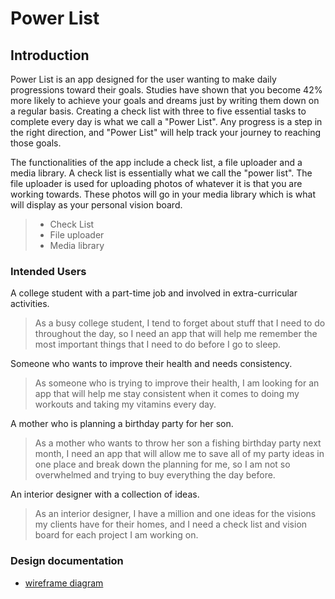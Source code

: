 # Power List

## Introduction

Power List is an app designed for the user wanting to make daily progressions toward their goals. 
Studies have shown that you become 42% more likely to 
achieve your goals and dreams just by writing them down on a regular basis. Creating a check list 
with three to five essential tasks to complete every day is what we call a "Power List". Any progress is
 a step in the right direction, and "Power List" will help track your journey to reaching 
those goals. 

The functionalities of the app include a check list, a file uploader and a media library. 
A check list is essentially what we call the "power list". The file uploader is used for uploading 
photos of whatever it is that you are working towards. These photos will go in your media library which 
is what will display as your personal vision board.

>* Check List
>* File uploader
>* Media library

### Intended Users

A college student with a part-time job and involved in extra-curricular activities.
   > As a busy college student, I tend to forget about stuff that I need to do throughout the day, 
so I need an app that will help me remember the most important things that I need to do before I go to sleep.

Someone who wants to improve their health and needs consistency.
   > As someone who is trying to improve their health, I am looking for an app that will help
me stay consistent when it comes to doing my workouts and taking my vitamins every day. 

A mother who is planning a birthday party for her son.
   > As a mother who wants to throw her son a fishing birthday party next month, 
I need an app that will allow me to save all of my party ideas in one place and break down the 
planning for me, so I am not so overwhelmed and trying to buy everything the day before.

An interior designer with a collection of ideas.
   > As an interior designer, I have a million and one ideas for the visions my clients have
for their homes, and I need a check list and vision board for each project I am working on.



### Design documentation

- [wireframe diagram](wireframe.md)